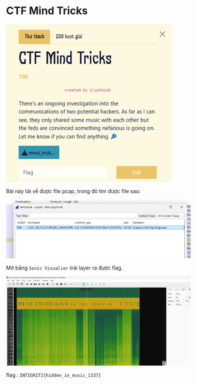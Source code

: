 # CTF Mind Tricks

![alt text](image.png)

Bài này tải về được file pcap, trong đó tìm được file sau:

![alt text](image-1.png)

Mở bằng ```Sonic Visualier``` trải layer ra được flag.

![alt text](image-2.png)

flag : ```INTIGRITI{hidden_in_music_1337}```